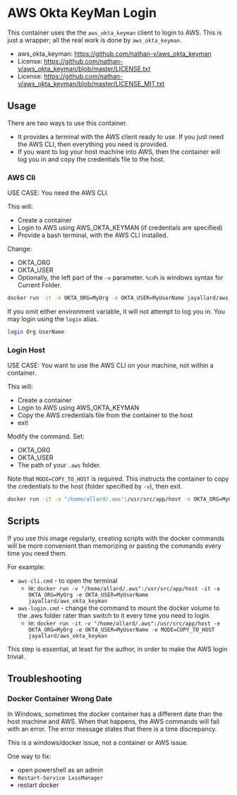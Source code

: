 # AWS Okta KeyMan Login

This container uses the the `aws_okta_keyman` client to login to AWS. This is just a wrapper; all the real work is done by `aws_okta_keyman`.

- aws_okta_keyman: <https://github.com/nathan-v/aws_okta_keyman>
- License: <https://github.com/nathan-v/aws_okta_keyman/blob/master/LICENSE.txt>
- License: <https://github.com/nathan-v/aws_okta_keyman/blob/master/LICENSE_MIT.txt>

## Usage

There are two ways to use this container.

- It provides a terminal with the AWS client ready to use. If you just need the AWS CLI, then everything you need is provided.
- If you want to log your host machine into AWS, then the container will log you in and copy the credentials file to the host.

### AWS Cli

USE CASE: You need the AWS CLI.

This will:

- Create a container
- Login to AWS using AWS_OKTA_KEYMAN (if credentials are specified)
- Provide a bash terminal, with the AWS CLI installed.

Change:

- OKTA_ORG
- OKTA_USER
- Optionally, the left part of the `-v` parameter. `%cd%` is windows syntax for Current Folder.

```bash
docker run -it -e OKTA_ORG=MyOrg -e OKTA_USER=MyUserName jayallard/aws_okta_keyman
```

If you omit either environment variable, it will not attempt to log you in. You may login using the `login` alias.

```bash
login Org UserName
```

### Login Host

USE CASE: You want to use the AWS CLI on your machine, not within a container.

This will:

- Create a container
- Login to AWS using AWS_OKTA_KEYMAN
- Copy the AWS credentials file from the container to the host
- exit

Modify the command. Set:

- OKTA_ORG
- OKTA_USER
- The path of your `.aws` folder.

Note that `MODE=COPY_TO_HOST` is required. This instructs the container to copy the credentials to the host (folder specified by `-v`), then exit.

```bash
docker run -it -v "/home/allard/.aws":/usr/src/app/host -e OKTA_ORG=MyOrg -e OKTA_USER=MyUserName -e MODE=COPY_TO_HOST jayallard/aws_okta_keyman
```

## Scripts

If you use this image regularly, creating scripts with the docker commands will be more convenient than memorizing or pasting the commands every time you need them.

For example:

- `aws-cli.cmd` - to open the terminal
  - ie: `docker run -v "/home/allard/.aws":/usr/src/app/host -it -e OKTA_ORG=MyOrg -e OKTA_USER=MyUserName jayallard/aws_okta_keyman`
- `aws-login.cmd` - change the command to mount the docker volume to the .aws folder rater than switch to it every time you need to login.
  - ie: `docker run -it -v "/home/allard/.aws":/usr/src/app/host -e OKTA_ORG=MyOrg -e OKTA_USER=MyUserName -e MODE=COPY_TO_HOST jayallard/aws_okta_keyman`

This step is essential, at least for the author, in order to make the AWS login trivial.

## Troubleshooting

### Docker Container Wrong Date

In Windows, sometimes the docker container has a different date than the host machine and AWS. When that happens, the AWS commands will fail with an error. The error message states that there is a time discrepancy.

This is a windows/docker issue, not a container or AWS issue.

One way to fix:

- open powershell as an admin
- `Restart-Service LxssManager`
- restart docker
